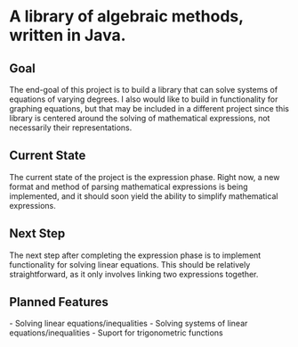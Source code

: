 <h1>A library of algebraic methods, written in Java.</h1>

<h2>Goal</h2>
The end-goal of this project is to build a library that can solve systems of equations of varying degrees. I also would like to build in functionality for graphing equations, but that may be included in a different project since this library is centered around the solving of mathematical expressions, not necessarily their representations.

<h2>Current State</h2>
The current state of the project is the expression phase. Right now, a new format and method of parsing mathematical expressions is being implemented, and it should soon yield the ability to simplify mathematical expressions.

<h2>Next Step</h2>
The next step after completing the expression phase is to implement functionality for solving linear equations. This should be relatively straightforward, as it only involves linking two expressions together.

<h2>Planned Features</h2>
- Solving linear equations/inequalities
- Solving systems of linear equations/inequalities
- Suport for trigonometric functions
